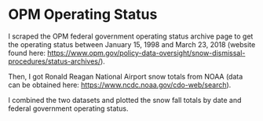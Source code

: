 # OPM Operating Status

I scraped the OPM federal government operating status archive page to get the operating status between January 15, 1998 and March 23, 2018 (website found here: https://www.opm.gov/policy-data-oversight/snow-dismissal-procedures/status-archives/). 

Then, I got Ronald Reagan National Airport snow totals from NOAA (data can be obtained here: https://www.ncdc.noaa.gov/cdo-web/search). 

I combined the two datasets and plotted the snow fall totals by date and federal government operating status.

